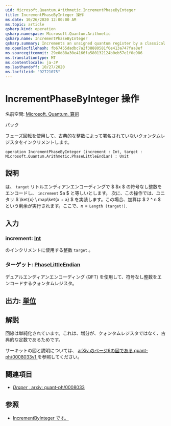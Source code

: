 ```yaml
---
uid: Microsoft.Quantum.Arithmetic.IncrementPhaseByInteger
title: IncrementPhaseByInteger 操作
ms.date: 10/26/2020 12:00:00 AM
ms.topic: article
qsharp.kind: operation
qsharp.namespace: Microsoft.Quantum.Arithmetic
qsharp.name: IncrementPhaseByInteger
qsharp.summary: Increments an unsigned quantum register by a classical integer, using phase rotations.
ms.openlocfilehash: fb67455dadbc7a2f38880581f0e413a747faa8ef
ms.sourcegitcommit: 29e0d88a30e4166fa580132124b0eb57e1f0e986
ms.translationtype: MT
ms.contentlocale: ja-JP
ms.lasthandoff: 10/27/2020
ms.locfileid: "92721075"
---
```

# <a name="incrementphasebyinteger-operation"></a>IncrementPhaseByInteger 操作

名前空間: [Microsoft. Quantum. 算術](xref:Microsoft.Quantum.Arithmetic)

パック [](https://nuget.org/packages/)


フェーズ回転を使用して、古典的な整数によって署名されていないクォンタムレジスタをインクリメントします。

```qsharp
operation IncrementPhaseByInteger (increment : Int, target : Microsoft.Quantum.Arithmetic.PhaseLittleEndian) : Unit
```


## <a name="description"></a>説明

は、 `target` リトルエンディアンエンコーディングで $ $x $ の符号なし整数をエンコードし、 `increment` $a $ と等しいとします。
次に、この操作では、ユニタリ $ \ket{x} \ map\ket{x + a} $ を実装します。この場合、加算は $ 2 ^ n $ という剰余が実行されます。ここで、$n = \texttt{Length (target!)}$.

## <a name="input"></a>入力

### <a name="increment--int"></a>increment: [Int](xref:microsoft.quantum.lang-ref.int)

のインクリメントに使用する整数 `target` 。


### <a name="target--phaselittleendian"></a>ターゲット: [PhaseLittleEndian](xref:Microsoft.Quantum.Arithmetic.PhaseLittleEndian)

デュアルエンディアンエンコーディング (QFT) を使用して、符号なし整数をエンコードするクォンタムレジスタ。



## <a name="output--unit"></a>出力: [単位](xref:microsoft.quantum.lang-ref.unit)



## <a name="remarks"></a>解説

回線は単純化されています。これは、増分が、クォンタムレジスタではなく、古典的な定数であるためです。

サーキットの図と説明については、 [ arXiv のページ6の図である quant-ph/0008033v1 ](https://arxiv.org/pdf/quant-ph/0008033.pdf#page=6) を参照してください。

## <a name="references"></a>関連項目

- [*Draper* , arxiv: quant-ph/0008033](https://arxiv.org/pdf/quant-ph/0008033v1.pdf)

## <a name="see-also"></a>参照

- [IncrementByInteger です。](xref:Microsoft.Quantum.Arithmetic.IncrementByInteger)